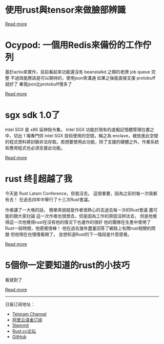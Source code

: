 # 使用rust與tensor來做臉部辨識
[Read more](https://www.reddit.com/r/rust/comments/b6qb9y/face_detection_with_tensorflow_rust/)

# Ocypod: 一個用Redis來備份的工作佇列
基於actix來實作，目前看起來功能還沒有 beanstalkd 之類的老牌 job queue 完整
不過效能應該是可以期待的，使用json來溝通
如果之後能直接支援 protobuff 就好了
畢竟json比protobuff慢多了

[Read more](https://www.reddit.com/r/rust/comments/b6wxvj/ocypod_languageagnostic_redisbacked_job_queue/)
# sgx sdk 1.0了
Intel SGX 是 x86 延伸指令集。
Intel SGX 功能於現有的虛擬記憶體管理位置之中，切出 1 塊專門供 Intel SGX 技術使用的空間，稱之為 enclave，被放進此空間的程式資料將封鎖非法存取。若想要使用此功能，除了支援的硬體之外，作業系統和應用程式也必須支援此功能。

[Read more](https://www.reddit.com/r/rust/comments/b6xkmu/state_of_sgx/)
# rust 终𥾪超越了我
今天是 Rust Latam Conference，但我沒去。
這很重要，因為之前的每一次我都有去！
在過去四年中舉行了十三次Rust會議。

作者講了一大堆的話，
簡單來說就是作者很熱心的去過去每一次的Rust會議
盡可能的跟大家討論
這一次作者也很想去，但是因為工作的原因沒辨法去，
但是他覺得這一次他覺得rust在沒有他的情況下也運作的很好
他的團隊在生產中使用了Rust一段時間，他感覺很棒！
他在過去幾年盡量回答了網路上有關rust相關的問題
但他現在也慢慢看開了。
並想知道Rust的下一階段是什麼感覺。


[Read more](https://www.reddit.com/r/rust/comments/b6zb6h/rust_has_finally_outgrown_me/)
# 5個你一定要知道的rust的小技巧
看就對了

[Read more](https://www.reddit.com/r/rust/comments/b72zpb/five_super_helpful_rust_things_that_nobody_told/)

---
日报订阅地址：
- [Telgram Channel](https://t.me/rust_daily_news )
- [阿里云语雀订阅](https://www.yuque.com/chaosbot/rustnews)
- [Stemmit](https://steemit.com/@blackanger)
- [Rust.cc论坛](https://rust.cc)
- [GitHub](https://github.com/RustStudy/rust_daily_news)
